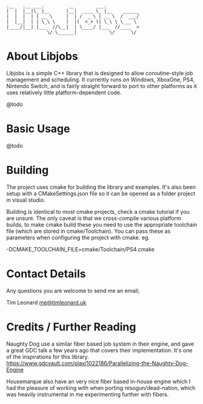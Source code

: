     .__   .__ ___.         __        ___.            
    |  |  |__|\_ |__      |__|  ____ \_ |__    ______
    |  |  |  | | __ \     |  | /  _ \ | __ \  /  ___/
    |  |__|  | | \_\ \    |  |(  <_> )| \_\ \ \___ \ 
    |____/|__| |___  //\__|  | \____/ |___  //____  >
                   \/ \______|            \/      \/ 

# About Libjobs
Libjobs is a simple C++ library that is designed to allow coroutine-style job management and scheduling. It currently runs on Windows, XboxOne, PS4, Nintendo Switch, and is fairly straight forward to port to other platforms as it uses relatively little platform-dependent code.

@todo

# Basic Usage
@todo

# Building
The project uses cmake for building the library and examples. It's also been setup with a CMakeSettings.json file so it can be opened as a folder project in visual studio.

Building is identical to most cmake projects, check a cmake tutorial if you are unsure. The only caveat is that we cross-compile various platform builds, to make cmake build these you need to use the appropriate toolchain file (which are stored in cmake/Toolchain). You can pass these as parameters when configuring the project with cmake. eg.

-DCMAKE_TOOLCHAIN_FILE=cmake/Toolchain/PS4.cmake

# Contact Details
Any questions you are welcome to send me an email;

Tim Leonard
me@timleonard.uk

# Credits / Further Reading
Naughty Dog use a similar fiber based job system in their engine, and gave a great GDC talk a few years ago that covers their implementation. It's one of the inspirations for this library.
https://www.gdcvault.com/play/1022186/Parallelizing-the-Naughty-Dog-Engine

Housemarque also have an very nice fiber based in-house engine which I had the pleasure of working with when porting resogun/dead-nation, which was heavily instrumental in me experimenting further with fibers.
